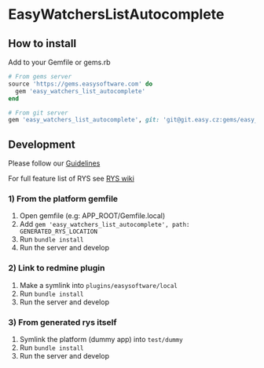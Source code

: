 # EasyWatchersListAutocomplete

<!--
  -- Replace for true repository location
  --
[![coverage report](https://git.easy.cz/platform-2.0/features/easy_watchers_list_autocomplete/badges/master/coverage.svg)](https://git.easy.cz/platform-2.0/features/easy_watchers_list_autocomplete/commits/master)
  --
-->

## How to install

Add to your Gemfile or gems.rb

```ruby
# From gems server
source 'https://gems.easysoftware.com' do
  gem 'easy_watchers_list_autocomplete'
end

# From git server
gem 'easy_watchers_list_autocomplete', git: 'git@git.easy.cz:gems/easy_watchers_list_autocomplete', branch: 'master'
```

## Development

Please follow our [Guidelines](https://git.easy.cz/external/guidelines/wikis/home)

For full feature list of RYS see [RYS wiki](https://github.com/easysoftware/rys/wiki)

### 1) From the platform gemfile

1. Open gemfile (e.g: APP_ROOT/Gemfile.local)
2. Add `gem 'easy_watchers_list_autocomplete', path: GENERATED_RYS_LOCATION`
3. Run `bundle install`
4. Run the server and develop

### 2) Link to redmine plugin

1. Make a symlink into `plugins/easysoftware/local`
2. Run `bundle install`
3. Run the server and develop

### 3) From generated rys itself

1. Symlink the platform (dummy app) into `test/dummy`
2. Run `bundle install`
3. Run the server and develop
